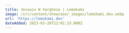 ```yaml
---
title: Jesswin W Varghese | Lemokami
image: /src/content/showcase/_images/lemokami.dev.webp
url: 'https://lemokami.dev'
dateAdded: 2023-03-28T22:01:33.000Z
---
```


